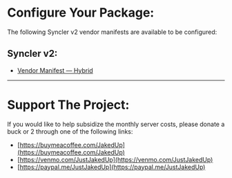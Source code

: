 # Configure Your Package:

The following Syncler v2 vendor manifests are available to be configured:

## Syncler v2:

* [Vendor Manifest — Hybrid](https://jakedup.github.io/Syncler-Packages/@config/?id=vendor-hybrid)

---

# Support The Project:

If you would like to help subsidize the monthly server costs, please donate a buck or 2 through one of the following links:

* [https://buymeacoffee.com/JakedUp](https://buymeacoffee.com/JakedUp)
* [https://venmo.com/JustJakedUp](https://venmo.com/JustJakedUp)
* [https://paypal.me/JustJakedUp](https://paypal.me/JustJakedUp)